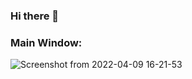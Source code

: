 ### Hi there 👋
### Main Window:
![Screenshot from 2022-04-09 16-21-53](https://user-images.githubusercontent.com/35838069/162568799-890f3060-51a7-4b25-962e-bd37c52d720d.png)

<!--
**tejas12345678/tejas12345678** is a ✨ _special_ ✨ repository because its `README.md` (this file) appears on your GitHub profile.

Here are some ideas to get you started:

- 🔭 I’m currently working on ...
- 🌱 I’m currently learning ...
- 👯 I’m looking to collaborate on ...
- 🤔 I’m looking for help with ...
- 💬 Ask me about ...
- 📫 How to reach me: ...
- 😄 Pronouns: ...
- ⚡ Fun fact: ...
-->
